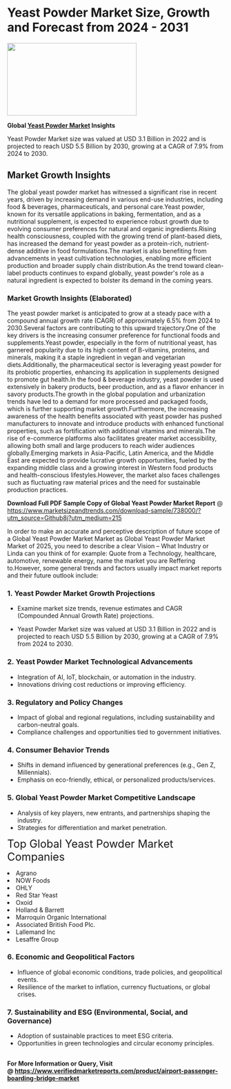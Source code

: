 <H1>Yeast Powder Market Size, Growth and Forecast from 2024 - 2031</H1><img class="aligncenter size-medium wp-image-584254" src="https://thirdeyenews.in/wp-content/uploads/2024/09/Global-Market-Research-300x168.jpeg" alt="" width="300" height="168" /><p><strong>Global&nbsp;<a href="https://www.marketsizeandtrends.com/download-sample/738000/?utm_source=Github8j?utm_medium=215">Yeast Powder Market</a> Insights</strong></p><p>Yeast Powder Market size was valued at USD 3.1 Billion in 2022 and is projected to reach USD 5.5 Billion by 2030, growing at a CAGR of 7.9% from 2024 to 2030.</p><p><h2>Market Growth Insights</h2> The global yeast powder market has witnessed a significant rise in recent years, driven by increasing demand in various end-use industries, including food & beverages, pharmaceuticals, and personal care.Yeast powder, known for its versatile applications in baking, fermentation, and as a nutritional supplement, is expected to experience robust growth due to evolving consumer preferences for natural and organic ingredients.Rising health consciousness, coupled with the growing trend of plant-based diets, has increased the demand for yeast powder as a protein-rich, nutrient-dense additive in food formulations.The market is also benefiting from advancements in yeast cultivation technologies, enabling more efficient production and broader supply chain distribution.As the trend toward clean-label products continues to expand globally, yeast powder's role as a natural ingredient is expected to bolster its demand in the coming years.<h3>Market Growth Insights (Elaborated)</h3> The yeast powder market is anticipated to grow at a steady pace with a compound annual growth rate (CAGR) of approximately 6.5% from 2024 to 2030.Several factors are contributing to this upward trajectory.One of the key drivers is the increasing consumer preference for functional foods and supplements.Yeast powder, especially in the form of nutritional yeast, has garnered popularity due to its high content of B-vitamins, proteins, and minerals, making it a staple ingredient in vegan and vegetarian diets.Additionally, the pharmaceutical sector is leveraging yeast powder for its probiotic properties, enhancing its application in supplements designed to promote gut health.In the food & beverage industry, yeast powder is used extensively in bakery products, beer production, and as a flavor enhancer in savory products.The growth in the global population and urbanization trends have led to a demand for more processed and packaged foods, which is further supporting market growth.Furthermore, the increasing awareness of the health benefits associated with yeast powder has pushed manufacturers to innovate and introduce products with enhanced functional properties, such as fortification with additional vitamins and minerals.The rise of e-commerce platforms also facilitates greater market accessibility, allowing both small and large producers to reach wider audiences globally.Emerging markets in Asia-Pacific, Latin America, and the Middle East are expected to provide lucrative growth opportunities, fueled by the expanding middle class and a growing interest in Western food products and health-conscious lifestyles.However, the market also faces challenges such as fluctuating raw material prices and the need for sustainable production practices.<p><span class=""><strong>Download Full PDF Sample Copy of Global Yeast Powder Market Report</strong> @ <a href="https://www.marketsizeandtrends.com/download-sample/738000/?utm_source=Github8j?utm_medium=215" target="_blank">https://www.marketsizeandtrends.com/download-sample/738000/?utm_source=Github8j?utm_medium=215</a></span></p><p>In order to make an accurate and perceptive description of future scope of a Global&nbsp;Yeast Powder Market Market as Global&nbsp;Yeast Powder Market Market of 2025, you need to describe a clear Vision &ndash; What Industry or Linda can you think of for example: Quote from a Technology, healthcare, automotive, renewable energy, name the market you are Reffering to.However, some general trends and factors usually impact market reports and their future outlook include:</p><h3>1.&nbsp;<strong>Yeast Powder Market Growth Projections</strong></h3><ul><li>Examine market size trends, revenue estimates and CAGR (Compounded Annual Growth Rate) projections.</li><li><p>Yeast Powder Market size was valued at USD 3.1 Billion in 2022 and is projected to reach USD 5.5 Billion by 2030, growing at a CAGR of 7.9% from 2024 to 2030.</p></li></ul><h3>2.&nbsp;<strong>Yeast Powder Market Technological Advancements</strong></h3><ul><li>Integration of AI, IoT, blockchain, or automation in the industry.</li><li>Innovations driving cost reductions or improving efficiency.</li></ul><h3>3.&nbsp;<strong>Regulatory and Policy Changes</strong></h3><ul><li>Impact of global and regional regulations, including sustainability and carbon-neutral goals.</li><li>Compliance challenges and opportunities tied to government initiatives.</li></ul><h3>4.&nbsp;<strong>Consumer Behavior Trends</strong></h3><ul><li>Shifts in demand influenced by generational preferences (e.g., Gen Z, Millennials).</li><li>Emphasis on eco-friendly, ethical, or personalized products/services.</li></ul><h3>5.&nbsp;<strong>Global Yeast Powder Market Competitive Landscape</strong></h3><ul><li>Analysis of key players, new entrants, and partnerships shaping the industry.</li><li>Strategies for differentiation and market penetration.</li></ul><p data-pm-slice="1 1 []"><span style="color: inherit; font-family: inherit; font-size: 25px;">Top Global Yeast Powder Market Companies</span></p><div class="" data-test-id=""><p><li>Agrano</li><li> NOW Foods</li><li> OHLY</li><li> Red Star Yeast</li><li> Oxoid</li><li> Holland & Barrett</li><li> Marroquin Organic International</li><li> Associated British Food Plc.</li><li> Lallemand Inc</li><li> Lesaffre Group</li></p></div><h3>6.&nbsp;<strong>Economic and Geopolitical Factors</strong></h3><ul><li>Influence of global economic conditions, trade policies, and geopolitical events.</li><li>Resilience of the market to inflation, currency fluctuations, or global crises.</li></ul><h3>7.&nbsp;<strong>Sustainability and ESG (Environmental, Social, and Governance)</strong></h3><ul><li>Adoption of sustainable practices to meet ESG criteria.</li><li>Opportunities in green technologies and circular economy principles.</li></ul><h2><strong style="font-size: 14px;">For More Information or Query, Visit @&nbsp;</strong><a style="background-color: #ffffff; font-size: 14px;" href="https://www.marketsizeandtrends.com/report/yeast-powder-market/" target="_blank">https://www.verifiedmarketreports.com/product/airport-passenger-boarding-bridge-market</a></h2>